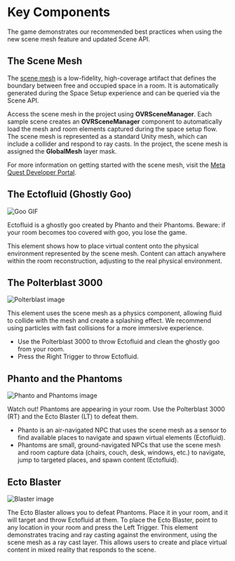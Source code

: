 # Key Components

The game demonstrates our recommended best practices when using the new scene mesh feature and updated Scene API.

## The Scene Mesh

The [scene mesh](https://developers.meta.com/horizon/documentation/unity/scene-best-practices/#using-the-scene-mesh) is a low-fidelity, high-coverage artifact that defines the boundary between free and occupied space in a room. It is automatically generated during the Space Setup experience and can be queried via the Scene API.

Access the scene mesh in the project using **OVRSceneManager**. Each sample scene creates an **OVRSceneManager** component to automatically load the mesh and room elements captured during the space setup flow. The scene mesh is represented as a standard Unity mesh, which can include a collider and respond to ray casts. In the project, the scene mesh is assigned the **GlobalMesh** layer mask.

For more information on getting started with the scene mesh, visit the [Meta Quest Developer Portal](https://developers.meta.com/horizon/design/haptics-overview/#meta-quest-platform-and-haptic-hardware-considerations).

## The Ectofluid (Ghostly Goo)

![Goo GIF](../Media/Goo.gif 'Goo')

Ectofluid is a ghostly goo created by Phanto and their Phantoms. Beware: if your room becomes too covered with goo, you lose the game.

This element shows how to place virtual content onto the physical environment represented by the scene mesh. Content can attach anywhere within the room reconstruction, adjusting to the real physical environment.

## The Polterblast 3000

![Polterblast image](../Media/Hose.png 'Hose')

This element uses the scene mesh as a physics component, allowing fluid to collide with the mesh and create a splashing effect. We recommend using particles with fast collisions for a more immersive experience.

- Use the Polterblast 3000 to throw Ectofluid and clean the ghostly goo from your room.
- Press the Right Trigger to throw Ectofluid.

## Phanto and the Phantoms

![Phanto and Phantoms image](../Media/PhantoPhantoms.png 'Phanto and Phantoms')

Watch out! Phantoms are appearing in your room. Use the Polterblast 3000 (RT) and the Ecto Blaster (LT) to defeat them.

- Phanto is an air-navigated NPC that uses the scene mesh as a sensor to find available places to navigate and spawn virtual elements (Ectofluid).
- Phantoms are small, ground-navigated NPCs that use the scene mesh and room capture data (chairs, couch, desk, windows, etc.) to navigate, jump to targeted places, and spawn content (Ectofluid).

## Ecto Blaster

![Blaster image](../Media/Blaster.png 'Blaster')

The Ecto Blaster allows you to defeat Phantoms. Place it in your room, and it will target and throw Ectofluid at them. To place the Ecto Blaster, point to any location in your room and press the Left Trigger. This element demonstrates tracing and ray casting against the environment, using the scene mesh as a ray cast layer. This allows users to create and place virtual content in mixed reality that responds to the scene.
